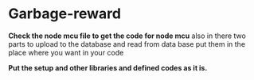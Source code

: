 # Garbage-reward

**Check the node mcu file to get the code for node mcu**
 also in there two parts to upload to the database and read from data base
 put them in the place where you want in your code

 **Put the setup and other libraries and defined codes as it is.**